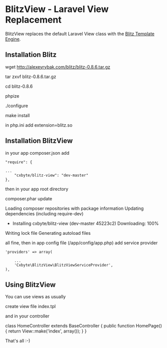 # BlitzView - Laravel View Replacement #
BlitzView replaces the default Laravel View class with the [Blitz Template Engine](http://alexeyrybak.com/blitz/blitz_en.html).

## Installation Blitz ##
wget http://alexeyrybak.com/blitz/blitz-0.8.6.tar.gz

tar zxvf blitz-0.8.6.tar.gz

cd blitz-0.8.6

phpize

./configure

make install

in php.ini add extension=blitz.so

## Installation BlitzView ##

in your app composer.json add

	"require": {
	
    ...
		"cxbyte/blitz-view": "dev-master"
	},

then in your app root directory

composer.phar update

Loading composer repositories with package information
Updating dependencies (including require-dev)
  - Installing cxbyte/blitz-view (dev-master 45223c2)
    Downloading: 100%

Writing lock file
Generating autoload files

all fine, then in app config file (/app/config/app.php) add service provider


	'providers' => array(

		...
		'Cxbyte\BlitzView\BlitzViewServiceProvider',
	),

## Using BlitzView ##

You can use views as usually

create view file index.tpl

and in your controller

class HomeController extends BaseController
{
    public function HomePage()
    {
        return View::make('index', array());
    }
}

That's all :-)


